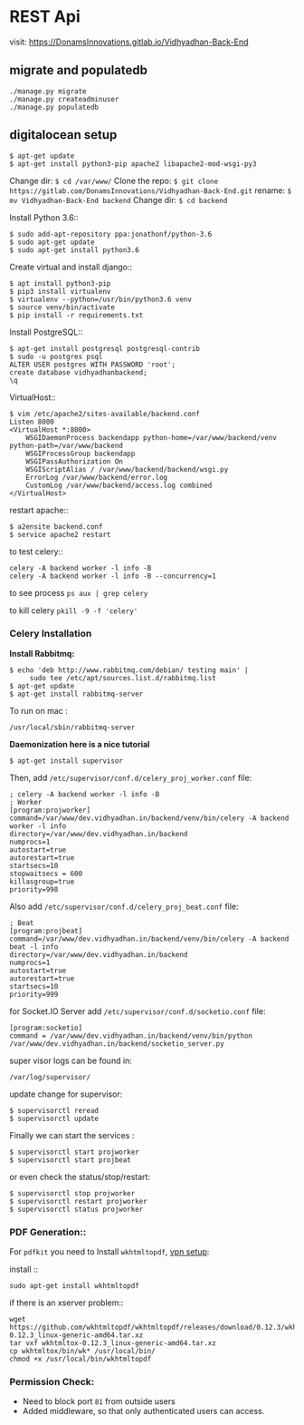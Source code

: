 # REST Api

visit: https://DonamsInnovations.gitlab.io/Vidhyadhan-Back-End

## migrate and populatedb

	./manage.py migrate
	./manage.py createadminuser
	./manage.py populatedb

## digitalocean setup

	$ apt-get update
	$ apt-get install python3-pip apache2 libapache2-mod-wsgi-py3

Change dir: `$ cd /var/www/`
Clone the repo: `$ git clone https://gitlab.com/DonamsInnovations/Vidhyadhan-Back-End.git`
rename: `$ mv Vidhyadhan-Back-End backend`
Change dir: `$ cd backend`

Install Python 3.6::

	$ sudo add-apt-repository ppa:jonathonf/python-3.6
	$ sudo apt-get update
	$ sudo apt-get install python3.6

Create virtual and install django::

	$ apt install python3-pip
	$ pip3 install virtualenv
	$ virtualenv --python=/usr/bin/python3.6 venv
	$ source venv/bin/activate
	$ pip install -r requirements.txt

Install PostgreSQL::

	$ apt-get install postgresql postgresql-contrib
	$ sudo -u postgres psql
	ALTER USER postgres WITH PASSWORD 'root';
	create database vidhyadhanbackend;
	\q

VirtualHost::

	$ vim /etc/apache2/sites-available/backend.conf 
	Listen 8000
	<VirtualHost *:8000>
	    WSGIDaemonProcess backendapp python-home=/var/www/backend/venv python-path=/var/www/backend
	    WSGIProcessGroup backendapp
	    WSGIPassAuthorization On
	    WSGIScriptAlias / /var/www/backend/backend/wsgi.py
	    ErrorLog /var/www/backend/error.log
	    CustomLog /var/www/backend/access.log combined
	</VirtualHost>

restart apache::

	$ a2ensite backend.conf
	$ service apache2 restart


to test celery::
 
    celery -A backend worker -l info -B
    celery -A backend worker -l info -B --concurrency=1

to see process `ps aux | grep celery`

to kill celery `pkill -9 -f 'celery'`


### Celery Installation

**Install Rabbitmq:**

	$ echo 'deb http://www.rabbitmq.com/debian/ testing main' |
	     sudo tee /etc/apt/sources.list.d/rabbitmq.list
	$ apt-get update
	$ apt-get install rabbitmq-server

To run on mac : 

    /usr/local/sbin/rabbitmq-server

**Daemonization here is a nice tutorial**

	$ apt-get install supervisor

Then, add `/etc/supervisor/conf.d/celery_proj_worker.conf` file:

	; celery -A backend worker -l info -B
	; Worker
	[program:projworker]
	command=/var/www/dev.vidhyadhan.in/backend/venv/bin/celery -A backend worker -l info
	directory=/var/www/dev.vidhyadhan.in/backend
	numprocs=1
	autostart=true
	autorestart=true
	startsecs=10
	stopwaitsecs = 600 
	killasgroup=true
	priority=998

Also add `/etc/supervisor/conf.d/celery_proj_beat.conf` file:

	; Beat
	[program:projbeat]
	command=/var/www/dev.vidhyadhan.in/backend/venv/bin/celery -A backend beat -l info
	directory=/var/www/dev.vidhyadhan.in/backend
	numprocs=1
	autostart=true
	autorestart=true
	startsecs=10
	priority=999

for Socket.IO Server add `/etc/supervisor/conf.d/socketio.conf` file:

	[program:socketio]
	command = /var/www/dev.vidhyadhan.in/backend/venv/bin/python /var/www/dev.vidhyadhan.in/backend/socketio_server.py
	

super visor logs can be found in:

	/var/log/supervisor/

update change for supervisor:

	$ supervisorctl reread
	$ supervisorctl update

Finally we can start the services :

	$ supervisorctl start projworker
	$ supervisorctl start projbeat

or even check the status/stop/restart:

	$ supervisorctl stop projworker
	$ supervisorctl restart projworker
	$ supervisorctl status projworker


### PDF Generation::

For `pdfkit` you need to Install `wkhtmltopdf`, [vpn setup](https://github.com/JazzCore/python-pdfkit/wiki/Using-wkhtmltopdf-without-X-server):

install ::

	sudo apt-get install wkhtmltopdf

if there is an xserver problem::

	wget https://github.com/wkhtmltopdf/wkhtmltopdf/releases/download/0.12.3/wkhtmltox-0.12.3_linux-generic-amd64.tar.xz
	tar vxf wkhtmltox-0.12.3_linux-generic-amd64.tar.xz 
	cp wkhtmltox/bin/wk* /usr/local/bin/
	chmod +x /usr/local/bin/wkhtmltopdf

<!-- Installing Simple-Crypt:

     $ sudo apt update
     $ sudo apt-get install gcc-4.8
     $ sudo apt-get install g++
     $ sudo apt-get installsudo libffi-dev
     $ sudo apt-get install openssl -->

### Permission Check:

+ Need to block port `81` from outside users 
+ Added middleware, so that only authenticated users can access.
